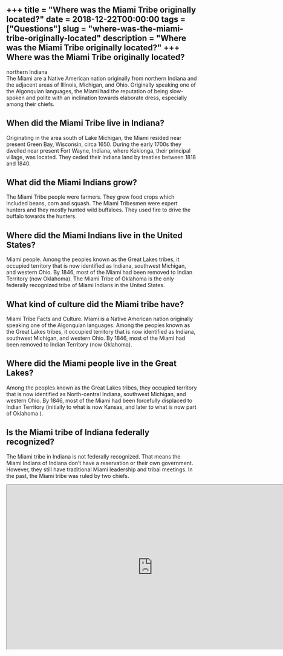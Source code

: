 +++
title = "Where was the Miami Tribe originally located?"
date = 2018-12-22T00:00:00
tags = ["Questions"]
slug = "where-was-the-miami-tribe-originally-located"
description = "Where was the Miami Tribe originally located?"
+++
Where was the Miami Tribe originally located?
---------------------------------------------

northern Indiana  
The Miami are a Native American nation originally from northern Indiana and the adjacent areas of Illinois, Michigan, and Ohio. Originally speaking one of the Algonquian languages, the Miami had the reputation of being slow-spoken and polite with an inclination towards elaborate dress, especially among their chiefs.

When did the Miami Tribe live in Indiana?
-----------------------------------------

Originating in the area south of Lake Michigan, the Miami resided near present Green Bay, Wisconsin, circa 1650. During the early 1700s they dwelled near present Fort Wayne, Indiana, where Kekionga, their principal village, was located. They ceded their Indiana land by treaties between 1818 and 1840.

What did the Miami Indians grow?
--------------------------------

The Miami Tribe people were farmers. They grew food crops which included beans, corn and squash. The Miami Tribesmen were expert hunters and they mostly hunted wild buffaloes. They used fire to drive the buffalo towards the hunters.

Where did the Miami Indians live in the United States?
------------------------------------------------------

Miami people. Among the peoples known as the Great Lakes tribes, it occupied territory that is now identified as Indiana, southwest Michigan, and western Ohio. By 1846, most of the Miami had been removed to Indian Territory (now Oklahoma). The Miami Tribe of Oklahoma is the only federally recognized tribe of Miami Indians in the United States.

What kind of culture did the Miami tribe have?
----------------------------------------------

Miami Tribe Facts and Culture. Miami is a Native American nation originally speaking one of the Algonquian languages. Among the peoples known as the Great Lakes tribes, it occupied territory that is now identified as Indiana, southwest Michigan, and western Ohio. By 1846, most of the Miami had been removed to Indian Territory (now Oklahoma).

Where did the Miami people live in the Great Lakes?
---------------------------------------------------

Among the peoples known as the Great Lakes tribes, they occupied territory that is now identified as North-central Indiana, southwest Michigan, and western Ohio. By 1846, most of the Miami had been forcefully displaced to Indian Territory (initially to what is now Kansas, and later to what is now part of Oklahoma ).

Is the Miami tribe of Indiana federally recognized?
---------------------------------------------------

The Miami tribe in Indiana is not federally recognized. That means the Miami Indians of Indiana don’t have a reservation or their own government. However, they still have traditional Miami leadership and tribal meetings. In the past, the Miami tribe was ruled by two chiefs.

<iframe allow="accelerometer; autoplay; clipboard-write; encrypted-media; gyroscope; picture-in-picture" allowfullscreen="" class="__youtube_prefs__  epyt-is-override  no-lazyload" data-no-lazy="1" data-origheight="433" data-origwidth="770" data-skipgform_ajax_framebjll="" height="433" id="_ytid_34528" loading="lazy" src="https://www.youtube.com/embed/0-7lIe-C1AQ?enablejsapi=1&autoplay=0&cc_load_policy=0&cc_lang_pref=&iv_load_policy=1&loop=0&modestbranding=0&rel=1&fs=1&playsinline=0&autohide=2&theme=dark&color=red&controls=1&" title="YouTube player" width="770"></iframe>